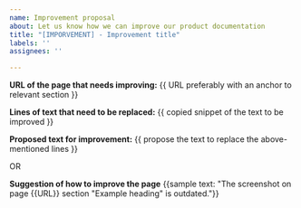 ```yaml
---
name: Improvement proposal
about: Let us know how we can improve our product documentation
title: "[IMPORVEMENT] - Improvement title"
labels: ''
assignees: ''

---
```


**URL of the page that needs improving:** {{ URL preferably with an anchor to relevant section }}

**Lines of text that need to be replaced:**
{{ copied snippet of the text to be improved }}

**Proposed text for improvement:**
{{ propose the text to replace the above-mentioned lines }}

OR

**Suggestion of how to improve the page**
{{sample text: "The screenshot on page {{URL}} section "Example heading" is outdated."}}
